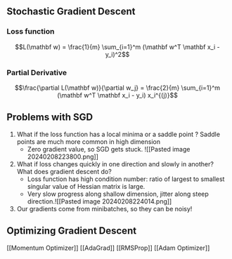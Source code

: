 
## Stochastic Gradient Descent

### Loss function

$$L(\mathbf w) = \frac{1}{m} \sum_{i=1}^m (\mathbf w^T \mathbf x_i - y_i)^2$$
### Partial Derivative
$$\frac{\partial L(\mathbf w)}{\partial w_j} = \frac{2}{m} \sum_{i=1}^m (\mathbf w^T \mathbf x_i - y_i) x_i^{(j)}$$
## Problems with SGD
1. What if the loss function has a local minima or a saddle point ? Saddle points are much more common in high dimension
   - Zero gradient value, so SGD gets stuck. ![[Pasted image 20240208223800.png]]
2. What if loss changes quickly in one direction and slowly in another? What does gradient descent do? 
	- Loss function has high condition number: ratio of largest to smallest singular value of Hessian matrix is large.
	- Very slow progress along shallow dimension, jitter along steep direction.![[Pasted image 20240208224014.png]]
3. Our gradients come from minibatches, so they can be noisy!

## Optimizing Gradient Descent

[[Momentum Optimizer]]
[[AdaGrad]]
[[RMSProp]]
[[Adam Optimizer]]
